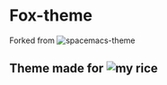 # Fox-theme

Forked from ![spacemacs-theme](https://github.com/nashamri/spacemacs-theme)

## Theme made for ![my rice](https://gitlab.com/noaccOS/dotfiles)
